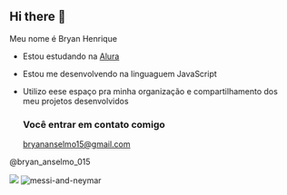 ## Hi there 👋

Meu nome é Bryan Henrique 

- Estou estudando na [Alura](https://www.alura.com.br)
- Estou me desenvolvendo na linguaguem JavaScript
- Utilizo eese espaço pra minha organização e compartilhamento dos meu projetos desenvolvidos

  ### Você entrar em contato comigo

  bryananselmo15@gmail.com
  
@bryan_anselmo_015

![](![messi-and-neymar](https://github.com/user-attachments/assets/7028e553-4027-4683-b70b-3c0fd21aa609)
)
![messi-and-neymar](https://github.com/user-attachments/assets/7028e553-4027-4683-b70b-3c0fd21aa609)
